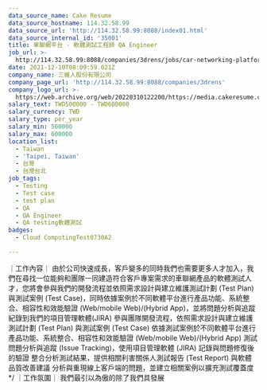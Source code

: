 ```yaml
---
data_source_name: Cake Resume
data_source_hostname: 114.32.58.99
data_source_url: 'http://114.32.58.99:8088/index01.html'
data_source_internal_id: '35001'
title: 車聯網平台 - 軟體測試工程師 QA Engineer
job_url: >-
  http://114.32.58.99:8088/companies/3drens/jobs/car-networking-platform-qa-engineer
date: 2021-12-10T08:09:59.021Z
company_name: 三維人股份有限公司
company_page_url: 'http://114.32.58.99:8088/companies/3drens'
company_logo_url: >-
  https://web.archive.org/web/20220310122200/https://media.cakeresume.com/image/upload/s--GjbNxqLZ--/c_pad,fl_png8,h_200,w_200/v1586935769/g1ecahxyojewz5xdadrk.png
salary_text: TWD500000 - TWD600000
salary_currency: TWD
salary_type: per_year
salary_min: 500000
salary_max: 600000
location_list:
  - Taiwan
  - 'Taipei, Taiwan'
  - 台灣
  - 台灣台北
job_tags:
  - Testing
  - Test case
  - test plan
  - QA
  - QA Engineer
  - QA testing軟體測試
badges:
  - Cloud ComputingTest0730A2

---
```


｜工作內容｜ 由於公司快速成長，客戶變多的同時我們也需要更多人才加入，我們在尋找一位能夠和團隊一同建造符合客戶專案需求的車聯網產品的軟體測試人才，您將會參與我們的開發流程並依照需求設計與建立維護測試計劃 (Test Plan) 與測試案例 (Test Case)，同時依據案例於不同軟體平台進行產品功能、系統整合、相容性和效能驗證 (Web/mobile Web)/(Hybrid App)，並將問題分析與追蹤紀錄到我們的項目管理軟體(JIRA) 參與團隊開發流程，依照需求設計與建立維護測試計劃 (Test Plan) 與測試案例 (Test Case) 依據測試案例於不同軟體平台進行產品功能、系統整合、相容性和效能驗證 (Web/mobile Web)/(Hybrid App) 測試問題分析與追蹤 (Issue Tracking)，使用項目管理軟體 (JIRA) 記錄與問題修復後的驗證 整合分析測試結果，提供相關利害關係人測試報告 (Test Report) 與軟體品質改善建議 分析與重現線上客戶端的問題，並建立相關案例以擴充測試覆蓋度 */ ｜工作氛圍｜ 我們最引以為傲的除了我們具發展